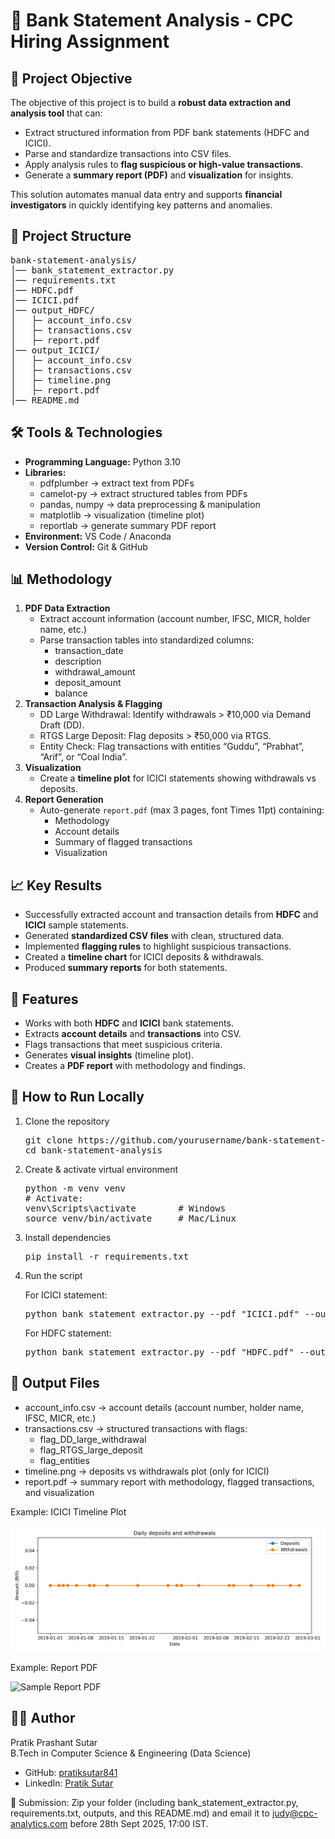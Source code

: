 <!DOCTYPE html>
<html lang="en">
<head>
    <meta charset="UTF-8">
    <meta name="viewport" content="width=device-width, initial-scale=1.0">
    <title>Bank Statement Analysis - CPC Hiring Assignment</title>
</head>
<body>

<h1>🏦 Bank Statement Analysis - CPC Hiring Assignment</h1>

<h2>📌 Project Objective</h2>
<p>
The objective of this project is to build a <b>robust data extraction and analysis tool</b> that can:
</p>
<ul>
    <li>Extract structured information from PDF bank statements (HDFC and ICICI).</li>
    <li>Parse and standardize transactions into CSV files.</li>
    <li>Apply analysis rules to <b>flag suspicious or high-value transactions</b>.</li>
    <li>Generate a <b>summary report (PDF)</b> and <b>visualization</b> for insights.</li>
</ul>
<p>
This solution automates manual data entry and supports <b>financial investigators</b> in quickly identifying key patterns and anomalies.
</p>

<h2>📂 Project Structure</h2>
<pre>
bank-statement-analysis/
│── bank_statement_extractor.py
│── requirements.txt
│── HDFC.pdf
│── ICICI.pdf
│── output_HDFC/
│   ├─ account_info.csv
│   ├─ transactions.csv
│   ├─ report.pdf
│── output_ICICI/
│   ├─ account_info.csv
│   ├─ transactions.csv
│   ├─ timeline.png
│   ├─ report.pdf
│── README.md
</pre>

<h2>🛠️ Tools & Technologies</h2>
<ul>
    <li><b>Programming Language:</b> Python 3.10</li>
    <li><b>Libraries:</b>
        <ul>
            <li>pdfplumber → extract text from PDFs</li>
            <li>camelot-py → extract structured tables from PDFs</li>
            <li>pandas, numpy → data preprocessing & manipulation</li>
            <li>matplotlib → visualization (timeline plot)</li>
            <li>reportlab → generate summary PDF report</li>
        </ul>
    </li>
    <li><b>Environment:</b> VS Code / Anaconda</li>
    <li><b>Version Control:</b> Git & GitHub</li>
</ul>

<h2>📊 Methodology</h2>
<ol>
    <li><b>PDF Data Extraction</b>
        <ul>
            <li>Extract account information (account number, IFSC, MICR, holder name, etc.)</li>
            <li>Parse transaction tables into standardized columns:
                <ul>
                    <li>transaction_date</li>
                    <li>description</li>
                    <li>withdrawal_amount</li>
                    <li>deposit_amount</li>
                    <li>balance</li>
                </ul>
            </li>
        </ul>
    </li>
    <li><b>Transaction Analysis & Flagging</b>
        <ul>
            <li>DD Large Withdrawal: Identify withdrawals &gt; ₹10,000 via Demand Draft (DD).</li>
            <li>RTGS Large Deposit: Flag deposits &gt; ₹50,000 via RTGS.</li>
            <li>Entity Check: Flag transactions with entities “Guddu”, “Prabhat”, “Arif”, or “Coal India”.</li>
        </ul>
    </li>
    <li><b>Visualization</b>
        <ul>
            <li>Create a <b>timeline plot</b> for ICICI statements showing withdrawals vs deposits.</li>
        </ul>
    </li>
    <li><b>Report Generation</b>
        <ul>
            <li>Auto-generate <code>report.pdf</code> (max 3 pages, font Times 11pt) containing:
                <ul>
                    <li>Methodology</li>
                    <li>Account details</li>
                    <li>Summary of flagged transactions</li>
                    <li>Visualization</li>
                </ul>
            </li>
        </ul>
    </li>
</ol>

<h2>📈 Key Results</h2>
<ul>
    <li>Successfully extracted account and transaction details from <b>HDFC</b> and <b>ICICI</b> sample statements.</li>
    <li>Generated <b>standardized CSV files</b> with clean, structured data.</li>
    <li>Implemented <b>flagging rules</b> to highlight suspicious transactions.</li>
    <li>Created a <b>timeline chart</b> for ICICI deposits & withdrawals.</li>
    <li>Produced <b>summary reports</b> for both statements.</li>
</ul>

<h2>📌 Features</h2>
<ul>
    <li>Works with both <b>HDFC</b> and <b>ICICI</b> bank statements.</li>
    <li>Extracts <b>account details</b> and <b>transactions</b> into CSV.</li>
    <li>Flags transactions that meet suspicious criteria.</li>
    <li>Generates <b>visual insights</b> (timeline plot).</li>
    <li>Creates a <b>PDF report</b> with methodology and findings.</li>
</ul>

<h2>🚀 How to Run Locally</h2>
<ol>
    <li>Clone the repository
        <pre>git clone https://github.com/yourusername/bank-statement-analysis.git
cd bank-statement-analysis</pre>
    </li>
    <li>Create & activate virtual environment
        <pre>python -m venv venv
# Activate:
venv\Scripts\activate        # Windows
source venv/bin/activate     # Mac/Linux</pre>
    </li>
    <li>Install dependencies
        <pre>pip install -r requirements.txt</pre>
    </li>
    <li>Run the script</li>
    <p>For ICICI statement:</p>
    <pre>python bank_statement_extractor.py --pdf "ICICI.pdf" --outdir output_ICICI --name "Pratik Sutar" --email "pratik@example.com"</pre>
    <p>For HDFC statement:</p>
    <pre>python bank_statement_extractor.py --pdf "HDFC.pdf" --outdir output_HDFC --name "Pratik Sutar" --email "pratik@example.com"</pre>
</ol>

<h2>📂 Output Files</h2>
<ul>
    <li>account_info.csv → account details (account number, holder name, IFSC, MICR, etc.)</li>
    <li>transactions.csv → structured transactions with flags:
        <ul>
            <li>flag_DD_large_withdrawal</li>
            <li>flag_RTGS_large_deposit</li>
            <li>flag_entities</li>
        </ul>
    </li>
    <li>timeline.png → deposits vs withdrawals plot (only for ICICI)</li>
    <li>report.pdf → summary report with methodology, flagged transactions, and visualization</li>
</ul>

<p>Example: ICICI Timeline Plot</p>
<img src="output_ICICI/timeline.png" alt="ICICI Bank Timeline Plot">

<p>Example: Report PDF</p>
<img src="output_ICICI/report_preview.png" alt="Sample Report PDF">

<h2>🙋‍♂️ Author</h2>
<p>
Pratik Prashant Sutar<br>
B.Tech in Computer Science & Engineering (Data Science)
</p>
<ul>
    <li>GitHub: <a href="https://github.com/pratiksutar841">pratiksutar841</a></li>
    <li>LinkedIn: <a href="https://www.linkedin.com/in/pratik-sutar">Pratik Sutar</a></li>
</ul>
<p>📧 Submission: Zip your folder (including bank_statement_extractor.py, requirements.txt, outputs, and this README.md) and email it to <a href="mailto:judy@cpc-analytics.com">judy@cpc-analytics.com</a> before 28th Sept 2025, 17:00 IST.</p>

</body>
</html>
